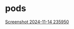 # pods
[Screenshot 2024-11-14 235950](https://github.com/user-attachments/assets/dfa2c571-0bd3-4a94-add1-ec68ca27d4ce)
